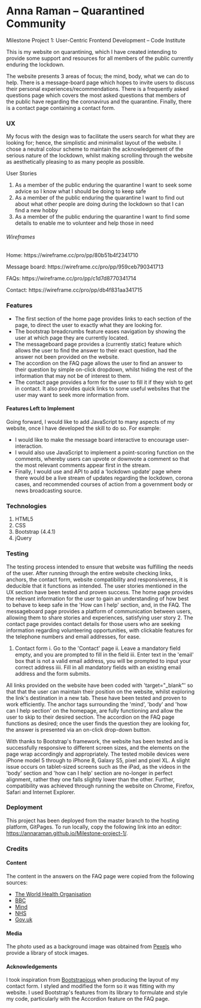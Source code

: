 # Anna Raman – Quarantined Community
Milestone Project 1: User-Centric Frontend Development – Code Institute

<p>This is my website on quarantining, which I have created intending to provide some support and resources for all members of the public currently enduring the lockdown.</p>

The website presents 3 areas of focus; the mind, body, what we can do to help. There is a message-board page which hopes to invite users to discuss their personal experiences/recommendations. 
There is a frequently asked questions page which covers the most asked questions that members of the public have regarding the coronavirus and the quarantine. Finally, there is a contact page containing a contact form.


 
### UX
My focus with the design was to facilitate the users search for what they are looking for; hence, the simplistic and minimalist layout of the website. 
I chose a neutral colour scheme to maintain the acknowledgement of the serious nature of the lockdown, whilst making scrolling through the website as aesthetically pleasing to as many people as possible.

User Stories
1. As a member of the public enduring the quarantine I want to seek some advice so I know what I should be doing to keep safe
2. As a member of the public enduring the quarantine I want to find out about what other people are doing during the lockdown so that I can find a new hobby
3. As a member of the public enduring the quarantine I want to find some details to enable me to volunteer and help those in need

###### Wireframes
 <p>Home: https://wireframe.cc/pro/pp/80b51b4f2341710 </p>
 <p>Message board: https://wireframe.cc/pro/pp/959ceb790341713</p>
 <p>FAQs: https://wireframe.cc/pro/pp/c1d7d8770341714</p>
 <p>Contact: https://wireframe.cc/pro/pp/db4f831aa341715</p>

### Features

* The first section of the home page provides links to each section of the page, to direct the user to exactly what they are looking for. 
* The bootstrap breadcrumbs feature eases navigation by showing the user at which page they are currently located.
* The messageboard page provides a (currently static) feature which allows the user to find the answer to their exact question, had the answer not been provided on the website.
* The accordion on the FAQ page allows the user to find an answer to their question by simple on-click dropdown, whilst hiding the rest of the information that may not be of interest to them.
* The contact page provides a form for the user to fill it if they wish to get in contact. It also provides quick links to some useful websites that the user may want to seek more information from. 


#### Features Left to Implement

Going forward, I would like to add JavaScript to many aspects of my website, once I have developed the skill to do so. 
For example:
* I would like to make the message board interactive to encourage user-interaction.
* I would also use JavaScript to implement a point-scoring function on the comments, whereby users can upvote or downvote a comment so that the most relevant comments appear first in the stream.
* Finally, I would use and API to add a ‘lockdown update’ page where there would be a live stream of updates regarding the lockdown, corona cases, and recommended courses of action from a government body or news broadcasting source.



### Technologies

1.  HTML5
2.  CSS
3.  Bootstrap (4.4.1)
4.  jQuery



### Testing

The testing process intended to ensure that website was fulfilling the needs of the user. 
After running through the entire website checking links, anchors, the contact form, website compatibility and responsiveness, it is deducible that it functions as intended.
The user stories mentioned in the UX section have been tested and proven success. The home page provides the relevant information for the user to gain an understanding of how best to behave to keep safe in the 'How can I help' section, and, in the FAQ. The messageboard page provides a platform of communication between users, allowing them to share stories and experiences,
satisfying user story 2.  The contact page provides contact details for those users who are seeking information regarding volunteering opportunities, with clickable features for the telephone numbers and email addresses, for ease.

1. Contact form
  i. Go to the 'Contact' page
  ii. Leave a mandatory field empty, and you are prompted to fill in the field
  iii. Enter text in the 'email' box that is not a valid email address, you will be prompted to input your correct address
  iiii. Fill in all mandatory fields with an existing email address and the form submits.

All links provided on the website have been coded with 'target="_blank"' so that that the user can maintain their position on the website, whilst exploring the link's destination in a new tab. 
These have been tested and proven to work efficiently. The anchor tags surrounding the 'mind', 'body' and 'how can I help section' on the homepage, are fully functioning and allow the user to skip to their desired section.
The accordion on the FAQ page functions as desired; once the user finds the question they are looking for, the answer is presented via an on-click drop-down button.

With thanks to Bootstrap's framework, the website has been tested and is successfully responsive to different screen sizes, and the elements on the page wrap accordingly and appropriately.
The tested mobile devices were iPhone model 5 through to iPhone 8, Galaxy S5, pixel and pixel XL. A slight issue occurs on tablet-sized screens such as the iPad, as the videos in the 'body' section and 'how can I help' section are no-longer in perfect alignment, rather they one falls slightly lower than the other.
Further, compatibility was achieved through running the website on Chrome, Firefox, Safari and Internet Explorer.


### Deployment

This project has been deployed from the master branch to the hosting platform, GitPages. 
To run locally, copy the following link into an editor: https://annaraman.github.io/Milestone-project-1/.


### Credits
#### Content

The content in the answers on the FAQ page were copied from the following sources:
* <a href="www.who.int/emergencies/diseases/novel-coronavirus-2019/question-and-answers-hub/q-a-detail/q-a-coronaviruses" >The World Health Organisation</a>
* <a href="www.bbc.co.uk/news/health-52183295">BBC</a>
* <a href="www.mind.org.uk/information-support/coronavirus/coronavirus-and-your-wellbeing/" >Mind</a>
* <a href="www.nhs.uk/conditions/coronavirus-covid-19/what-to-do-if-you-or-someone-you-live-with-has-coronavirus-symptoms/staying-at-home-if-you-or-someone-you-live-with-has-coronavirus-symptoms/">NHS</a>
* <a href="www.gov.uk/government/publications/coronavirus-outbreak-faqs-what-you-can-and-cant-do/coronavirus-outbreak-faqs-what-you-can-and-cant-do">Gov.uk</a>



#### Media
The photo used as a background image was obtained from <a href="www.pexels.com/">Pexels</a> who provide a library of stock images. 

#### Acknowledgements
I took inspiration from <a href="https://bootstrapious.com/p/how-to-build-a-working-bootstrap-contact-form">Bootstrapious</a> when producing the layout of my contact form. I styled and modified the form so it was fitting with my website.
I used Bootstrap's features from its library to formulate and style my code, particularly with the Accordion feature on the FAQ page.


